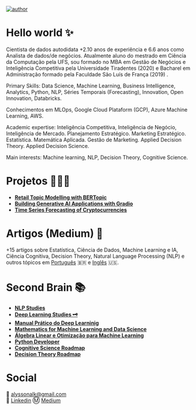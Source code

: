 [![author](https://img.shields.io/badge/author-alysson_guimarães-red.svg)](https://www.linkedin.com/in/guimaraesalysson/)

# Hello world ✨
Cientista de dados autodidata +2.10 anos de experiência e 6.6 anos como Analista de dados/de negócios. Atualmente aluno do mestrado em Ciência da Computação pela UFS, sou formado no MBA em Gestão de Negócios e Inteligência Competitiva pela Universidade Tiradentes (2020) e Bacharel em Administração formado pela Faculdade São Luís de França (2019) .

Primary Skills: Data Science, Machine Learning, Business Intelligence, Analytics, Python, NLP, Séries Temporais (Forecasting), Innovation, Open Innovation, Databricks.

Conhecimentos em MLOps, Google Cloud Plataform (GCP), Azure Machine Learning, AWS.

Academic expertise: Inteligência Competitiva, Inteligência de Negócio, Inteligência de Mercado. Planejamento Estratégico. Marketing Estratégico. Estatística. Matemática Aplicada. Gestão de Marketing. Applied Decision Theory. Applied Decision Science.

Main interests: Machine learning, NLP, Decision Theory, Cognitive Science.

# Projetos 🧑🏽‍🔬
* [**Retail Topic Modelling with BERTopic**](https://github.com/k3ybladewielder/retail_trend_detector)
* [**Building Generative AI Applications with Gradio**](https://github.com/k3ybladewielder/gen_apps)
* [**Time Series Forecasting of Cryptocurrencies**](https://github.com/k3ybladewielder/crypto_forecast)

# **Artigos (Medium)** 📑
+15 artigos sobre Estatística, Ciência de Dados, Machine Learning e IA, Ciência Cognitiva, Decision Theory, Natural Language Processing (NLP) e outros tópicos em [Português](https://k3ybladewielder.medium.com/p-c4852466afbb) 🇧🇷 e [Inglês](https://k3ybladewielder.medium.com/p-6300edb866e7) 🇺🇸.

# **Second Brain** 📚
* [**NLP Studies**](https://github.com/k3ybladewielder/nlp)
* [**Deep Learning Studies 🗝️**](https://github.com/k3ybladewielder/deep_learning)
* [**Manual Prático do Deep Learninig**](https://github.com/k3ybladewielder/mpdl)
* [**Mathematics for Machine Learning and Data Science**](https://github.com/k3ybladewielder/math_for_ml_ds)
* [**Álgebra Linear e Otimização para Machine Learning**](https://github.com/k3ybladewielder/ds_studies)
* [**Python Developer**](https://github.com/k3ybladewielder/python-developer)
* [**Cognitive Science Roadmap**](https://github.com/k3ybladewielder/cognitive_science/)
* [**Decision Theory Roadmap**](https://github.com/k3ybladewielder/decision_theory)

# Social
📧 alyssonalk@gmail.com<br>
💼 [Linkedin](https://www.linkedin.com/in/guimaraesalysson/)
Ⓜ️ [Medium](https://medium.com/@k3ybladewielder)
